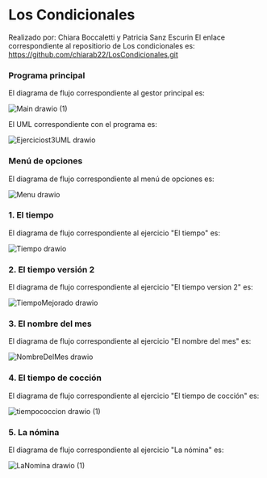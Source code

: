 # Los Condicionales

Realizado por: Chiara Boccaletti y Patricia Sanz Escurin
El enlace correspondiente al repositiorio de Los condicionales es: https://github.com/chiarab22/LosCondicionales.git

### Programa principal
El diagrama de flujo correspondiente al gestor principal es:

![Main drawio (1)](https://user-images.githubusercontent.com/98779707/154840395-c58d93ff-6d08-4003-a5d0-a3a3150b177a.svg)

El UML correspondiente con el programa es:

![Ejerciciost3UML drawio](https://user-images.githubusercontent.com/98825807/154843593-d717283d-6b3d-4468-b573-c1b7b6031a41.svg)


### Menú de opciones
El diagrama de flujo correspondiente al menú de opciones es:

![Menu drawio](https://user-images.githubusercontent.com/98779707/154840483-424c9a25-9feb-4d96-a7b4-62e78eb5cbaa.svg)


### 1. El tiempo
El diagrama de flujo correspondiente al ejercicio "El tiempo" es:

![Tiempo drawio](https://user-images.githubusercontent.com/98779707/154840451-da1d4de6-752c-4c0b-9381-73021c0b3276.svg)


### 2. El tiempo versión 2
El diagrama de flujo correspondiente al ejercicio "El tiempo version 2" es:

![TiempoMejorado drawio](https://user-images.githubusercontent.com/98779707/154840521-6c170385-71d1-4f02-9043-9f779b5fe7a8.svg)


### 3. El nombre del mes
El diagrama de flujo correspondiente al ejercicio "El nombre del mes" es:

![NombreDelMes drawio](https://user-images.githubusercontent.com/98779707/154841466-b63c29e8-2c96-4d32-ae0a-0fd2b58fcc4e.svg)


### 4. El tiempo de cocción
El diagrama de flujo correspondiente al ejercicio "El tiempo de cocción" es:

![tiempococcion drawio (1)](https://user-images.githubusercontent.com/98825807/154819977-48c0458f-9861-4898-a502-803068ea091c.svg)


### 5. La nómina
El diagrama de flujo correspondiente al ejercicio "La nómina" es:

![LaNomina drawio (1)](https://user-images.githubusercontent.com/98825807/154842077-57f3041b-e40f-41ed-8dc1-4d603d36d9b1.svg)
